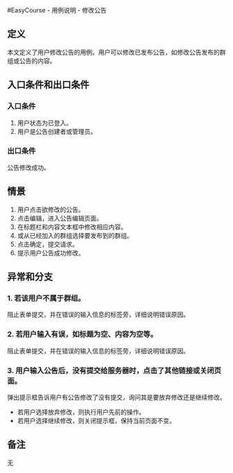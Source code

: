#EasyCourse - 用例说明 - 修改公告

## 定义
本文定义了用户修改公告的用例。用户可以修改已发布公告，如修改公告发布的群组或公告的内容。

## 入口条件和出口条件

### 入口条件
1. 用户状态为已登入。
2. 用户是公告创建者或管理员。

### 出口条件
公告修改成功。

## 情景
1. 用户点击欲修改的公告。
2. 点击编辑，进入公告编辑页面。
3. 在标题栏和内容文本框中修改相应内容。
4. 或从已经加入的群组选择要发布到的群组。
5. 点击确定，提交请求。
6. 提示用户公告成功修改。

## 异常和分支

### 1. 若该用户不属于群组。
阻止表单提交，并在错误的输入信息的标签旁，详细说明错误原因。

### 2. 若用户输入有误，如标题为空、内容为空等。
阻止表单提交，并在错误的输入信息的标签旁，详细说明错误原因。

### 3. 用户输入公告后，没有提交给服务器时，点击了其他链接或关闭页面。
弹出提示框告诉用户有公告修改了没有提交，询问其是要放弃修改还是继续修改。

* 	若用户选择放弃修改，则执行用户先前的操作。 
* 	若用户选择继续修改，则关闭提示框，保持当前页面不变。

## 备注
无
